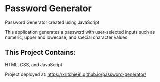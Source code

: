 # Password Generator
Password Generator created using JavaScript

This application generates a password with user-selected inputs such as numeric, upper and lowecase, and special character values.

## This Project Contains:
HTML, CSS, and JavaScript

Project deployed at: https://xritchie91.github.io/password-generator/